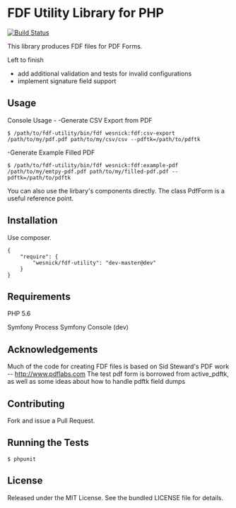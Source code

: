 FDF Utility Library for PHP
===========================

[![Build Status](https://travis-ci.org/wesnick/fdf-utility.png)](https://travis-ci.org/wesnick/fdf-utility)

This library produces FDF files for PDF Forms.

Left to finish
- add additional validation and tests for invalid configurations
- implement signature field support


## Usage

Console Usage -
-Generate CSV Export from PDF
```
$ /path/to/fdf-utility/bin/fdf wesnick:fdf:csv-export /path/to/my/pdf.pdf path/to/my/csv/csv --pdftk=/path/to/pdftk
```

-Generate Example Filled PDF
```
$ /path/to/fdf-utility/bin/fdf wesnick:fdf:example-pdf /path/to/my/emtpy-pdf.pdf path/to/my/filled-pdf.pdf --pdftk=/path/to/pdftk
```

You can also use the lirbary's components directly.  The class PdfForm is a useful reference point.


## Installation

Use composer.

    {
        "require": {
            "wesnick/fdf-utility": "dev-master@dev"
        }
    }

## Requirements

PHP 5.6

Symfony Process
Symfony Console (dev)

## Acknowledgements

Much of the code for creating FDF files is based on Sid Steward's PDF work -- http://www.pdflabs.com
The test pdf form is borrowed from active_pdftk, as well as some ideas about how to handle pdftk field dumps

## Contributing

Fork and issue a Pull Request.

## Running the Tests

```
$ phpunit
```

## License

Released under the MIT License. See the bundled LICENSE file for details.

